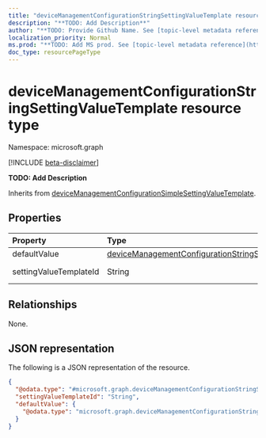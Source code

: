 ```yaml
---
title: "deviceManagementConfigurationStringSettingValueTemplate resource type"
description: "**TODO: Add Description**"
author: "**TODO: Provide Github Name. See [topic-level metadata reference](https://msgo.azurewebsites.net/add/document/guidelines/metadata.html#topic-level-metadata)**"
localization_priority: Normal
ms.prod: "**TODO: Add MS prod. See [topic-level metadata reference](https://msgo.azurewebsites.net/add/document/guidelines/metadata.html#topic-level-metadata)**"
doc_type: resourcePageType
---
```


# deviceManagementConfigurationStringSettingValueTemplate resource type

Namespace: microsoft.graph

[!INCLUDE [beta-disclaimer](../../includes/beta-disclaimer.md)]

**TODO: Add Description**


Inherits from [deviceManagementConfigurationSimpleSettingValueTemplate](../resources/intune-devicemanagementconfigurationsimplesettingvaluetemplate.md).

## Properties
|Property|Type|Description|
|:---|:---|:---|
|defaultValue|[deviceManagementConfigurationStringSettingValueDefaultTemplate](../resources/intune-devicemanagementconfigurationstringsettingvaluedefaulttemplate.md)|**TODO: Add Description**|
|settingValueTemplateId|String|**TODO: Add Description** Inherited from [deviceManagementConfigurationSimpleSettingValueTemplate](../resources/intune-devicemanagementconfigurationsimplesettingvaluetemplate.md).|

## Relationships
None.

## JSON representation
The following is a JSON representation of the resource.
<!-- {
  "blockType": "resource",
  "@odata.type": "microsoft.graph.deviceManagementConfigurationStringSettingValueTemplate"
}
-->
``` json
{
  "@odata.type": "#microsoft.graph.deviceManagementConfigurationStringSettingValueTemplate",
  "settingValueTemplateId": "String",
  "defaultValue": {
    "@odata.type": "microsoft.graph.deviceManagementConfigurationStringSettingValueDefaultTemplate"
  }
}
```

